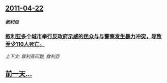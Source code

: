 ## [2011-04-22](/news/2011/04/22/index.md)

##### 敘利亞
### [ 叙利亚多个城市举行反政府示威的民众与与警察发生暴力冲突，导致至少110人死亡。](/news/2011/04/22/叙利亚多个城市举行反政府示威的民众与与警察发生暴力冲突-导致至少110人死亡.md)
_上下文: 叙利亚问题, 敘利亞_

## [前一天...](/news/2011/04/21/index.md)


